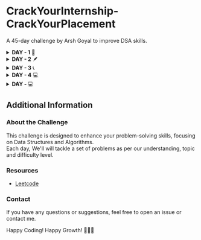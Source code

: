 # CrackYourInternship-CrackYourPlacement

A 45-day challenge by Arsh Goyal to improve DSA skills.

<details>
<summary><strong>DAY - 1</strong> 🌟</summary>

| S. No. | PROBLEM NAME                      | TOPIC NAME       | LEVEL | LINK                                                                   |
| ------ | --------------------------------- | ---------------- | ----- | ---------------------------------------------------------------------- |
| 01.    | 1. Two Sum                        | Arrays           | Easy  | [Leetcode](https://leetcode.com/problems/two-sum)                      |
| 02.    | 67. Add Binary                    | Maths            | Easy  | [Leetcode](https://leetcode.com/problems/add-binary)                   |
| 03.    | 168. Excel Sheet Column Title     | Maths            | Easy  | [Leetcode](https://leetcode.com/problems/excel-sheet-column-title)     |
| 04.    | 232. Implement Queue using Stacks | Stack and Queues | Easy  | [Leetcode](https://leetcode.com/problems/implement-queue-using-stacks) |

</details>

<details>
<summary><strong>DAY - 2</strong> 🪶</summary>

| S. No. | PROBLEM NAME                            | TOPIC NAME   | LEVEL | LINK         |
| ------ | --------------------------------------- | ------------ | ----- | ------------ |
| 01.    | 26. Remove Duplicates from Sorted Array | Arrays       | Easy  | [Leetcode]() |
| 02.    | 206. Reverse Linked List                | Linked Lists | Easy  | [Leetcode]() |

</details>

<details>
<summary><strong>DAY - 3</strong> 📞</summary>

| S. No. | PROBLEM NAME                       | TOPIC NAME       | LEVEL  | LINK                                                                     |
| ------ | ---------------------------------- | ---------------- | ------ | ------------------------------------------------------------------------ |
| 01.    | 33. Search in Rotated Sorted Array | Arrays           | Medium | [Leetcode](https://leetcode.com/problems/search-in-rotated-sorted-array) |
| 02.    | 225. Implement Stack using Queues  | Stack and Queues | Easy   | [Leetcode](https://leetcode.com/problems/implement-stack-using-queues)   |
| 03.    | 283. Move Zeroes                   | Arrays           | Easy   | [Leetcode](https://leetcode.com/problems/move-zeroes)                    |

</details>

<details>
<summary><strong>DAY - 4</strong> 💻</summary>

| S. No. | PROBLEM NAME                   | TOPIC NAME | LEVEL  | LINK                                                                 |
| ------ | ------------------------------ | ---------- | ------ | -------------------------------------------------------------------- |
| 01.    | 75. Sort Colors                | Arrays     | Medium | [Leetcode](https://leetcode.com/problems/sort-colors)                |
| 02.    | 287. Find the Duplicate Number | Arrays     | Medium | [Leetcode](https://leetcode.com/problems/find-the-duplicate-number/) |

</details>

<details>
<summary><strong>DAY - </strong> 💻</summary>

| S. No. | PROBLEM NAME | TOPIC NAME | LEVEL | LINK         |
| ------ | ------------ | ---------- | ----- | ------------ |
| 01.    |              |            |       | [Leetcode]() |
| 02.    |              |            |       | [Leetcode]() |
| 03.    |              |            |       | [Leetcode]() |

</details>

## Additional Information

### About the Challenge

This challenge is designed to enhance your problem-solving skills, focusing on Data Structures and Algorithms. <br>
Each day, We'll will tackle a set of problems as per our understanding, topic and difficulty level.

### Resources

- [Leetcode](https://leetcode.com/)

### Contact

If you have any questions or suggestions, feel free to open an issue or contact me.

Happy Coding! Happy Growth! 🏃‍♂️💨
